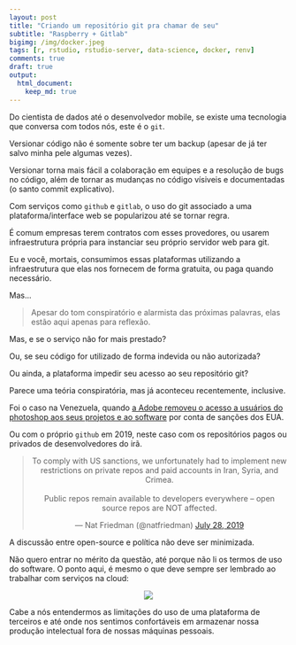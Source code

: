 ```yaml
---
layout: post
title: "Criando um repositório git pra chamar de seu"
subtitle: "Raspberry + Gitlab"
bigimg: /img/docker.jpeg
tags: [r, rstudio, rstudio-server, data-science, docker, renv]
comments: true
draft: true
output:
  html_document:
    keep_md: true
---
```


Do cientista de dados até o desenvolvedor mobile, se existe uma tecnologia que conversa com todos nós, este é o `git`.

Versionar código não é somente sobre ter um backup (apesar de já ter salvo minha pele algumas vezes). 

Versionar torna mais fácil a colaboração em equipes e a resolução de bugs no código, além de tornar as mudanças no código vísiveis e documentadas (o santo commit explicativo).

Com serviços como `github` e `gitlab`, o uso do git associado a uma plataforma/interface web se popularizou até se tornar regra.

É comum empresas terem contratos com esses provedores, ou usarem infraestrutura própria para instanciar seu próprio servidor web para git.

Eu e você, mortais, consumimos essas plataformas utilizando a infraestrutura que elas nos fornecem de forma gratuita, ou paga quando necessário.

Mas...

> Apesar do tom conspiratório e alarmista das próximas palavras, elas estão aqui apenas para reflexão.

Mas, e se o serviço não for mais prestado? 

Ou, se seu código for utilizado de forma indevida ou não autorizada?

Ou ainda, a plataforma impedir seu acesso ao seu repositório git?

Parece uma teória conspiratória, mas já aconteceu recentemente, inclusive.

Foi o caso na Venezuela, quando [a Adobe removeu o acesso a usuários do photoshop aos seus projetos e ao software](https://www.fastcompany.com/90414653/adobe-shuts-down-photoshop-in-venezuela-because-of-trumps-sanctions) por conta de sanções dos EUA.

Ou com o próprio `github` em 2019, neste caso com os repositórios pagos ou privados de desenvolvedores do irã.

<center>
<blockquote class="twitter-tweet"><p lang="en" dir="ltr">To comply with US sanctions, we unfortunately had to implement new restrictions on private repos and paid accounts in Iran, Syria, and Crimea. <br><br>Public repos remain available to developers everywhere – open source repos are NOT affected.</p>&mdash; Nat Friedman (@natfriedman) <a href="https://twitter.com/natfriedman/status/1155311122137804801?ref_src=twsrc%5Etfw">July 28, 2019</a></blockquote> <script async src="https://platform.twitter.com/widgets.js" charset="utf-8"></script> 

</center>

A discussão entre open-source e política não deve ser minimizada.

Não quero entrar no mérito da questão, até porque não li os termos de uso do software. O ponto aqui, é mesmo o que deve sempre ser lembrado ao trabalhar com serviços na cloud:

<center>
<img src="https://i.redd.it/f4f4tcoo8wu21.png"/>
</center>

Cabe a nós entendermos as limitações do uso de uma plataforma de terceiros e até onde nos sentimos confortáveis em armazenar nossa produção intelectual fora de nossas máquinas pessoais.